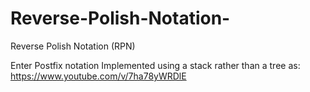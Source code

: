 # Reverse-Polish-Notation-
Reverse Polish Notation (RPN)

Enter Postfix notation
Implemented using a stack rather than a tree as:
https://www.youtube.com/v/7ha78yWRDlE
